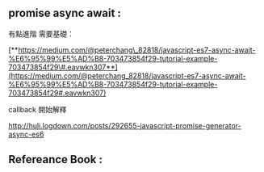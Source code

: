 ## promise async await :

有點進階 需要基礎：

[**https://medium.com/@peterchang\_82818/javascript-es7-async-await-%E6%95%99%E5%AD%B8-703473854f29-tutorial-example-703473854f29\#.eavwkn307**](https://medium.com/@peterchang_82818/javascript-es7-async-await-%E6%95%99%E5%AD%B8-703473854f29-tutorial-example-703473854f29#.eavwkn307)

callback 開始解釋

http://huli.logdown.com/posts/292655-javascript-promise-generator-async-es6

## Refereance Book :




